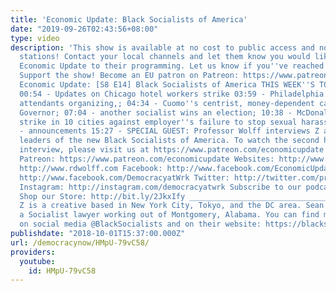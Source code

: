```yaml
---
title: 'Economic Update: Black Socialists of America'
date: "2019-09-26T02:43:56+08:00"
type: video
description: 'This show is available at no cost to public access and non-profit community
  stations! Contact your local channels and let them know you would like them to add
  Economic Update to their programming. Let us know if you''ve reached out: info@democracyatwork.info
  Support the show! Become an EU patron on Patreon: https://www.patreon.com/economicupdate
  Economic Update: [S8 E14] Black Socialists of America THIS WEEK''S TOPICS (w/timestamps):
  00:54 - Updates on Chicago hotel workers strike 03:59 - Philadelphia parking lot
  attendants organizing,; 04:34 - Cuomo''s centrist, money-dependent campaign for
  Governor; 07:04 - another socialist wins an election; 10:38 - McDonald''s workers
  strike in 10 cities against employer''s failure to stop sexual harassment; 14:47
  - announcements 15:27 - SPECIAL GUEST: Professor Wolff interviews Z and Sean, two
  leaders of the new Black Socialists of America. To watch the second half of the
  interview, please visit us at https://www.patreon.com/economicupdate Follow us ONLINE:
  Patreon: https://www.patreon.com/economicupdate Websites: http://www.democracyatwork.info/economicupdate
  http://www.rdwolff.com Facebook: http://www.facebook.com/EconomicUpdate http://www.facebook.com/RichardDWolff
  http://www.facebook.com/DemocracyatWrk Twitter: http://twitter.com/profwolff http://twitter.com/democracyatwrk
  Instagram: http://instagram.com/democracyatwrk Subscribe to our podcast: http://economicupdate.libsyn.com
  Shop our Store: http://bit.ly/2JkxIfy _______________________________________________
  Z is a creative based in New York City, Tokyo, and the DC area. Sean Champagne is
  a Socialist lawyer working out of Montgomery, Alabama. You can find more about BSA
  on social media @BlackSocialists and on their website: https://blacksocialists.us'
publishdate: "2018-10-01T15:37:00.000Z"
url: /democracynow/HMpU-79vC58/
providers:
  youtube:
    id: HMpU-79vC58
---
```

